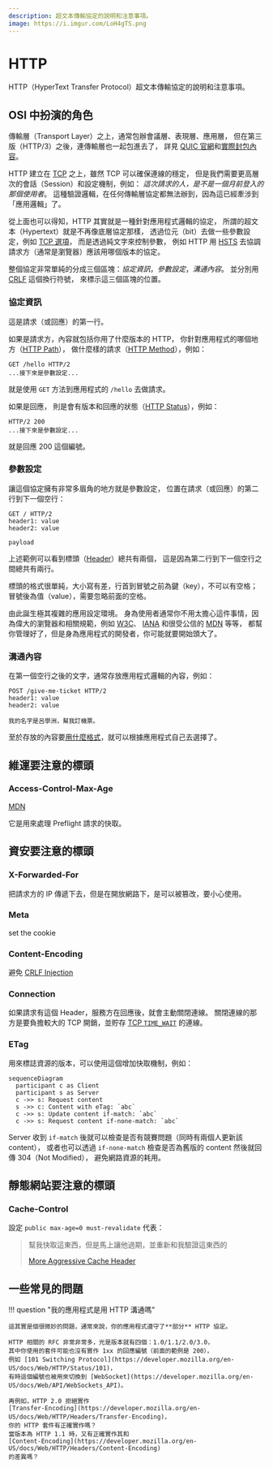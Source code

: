 ```yaml
---
description: 超文本傳輸協定的說明和注意事項。
image: https://i.imgur.com/LoH4gTS.png
---
```


# HTTP

HTTP（HyperText Transfer Protocol）超文本傳輸協定的說明和注意事項。

## OSI 中扮演的角色

傳輸層（Transport Layer）之上，通常包辦會議層、表現層、應用層，
但在第三版（HTTP/3）之後，連傳輸層也一起包進去了，
詳見 [QUIC 官網](https://www.chromium.org/quic/)和[實際封包內容](https://quic.xargs.org/)。

HTTP 建立在 [TCP](./tcp.md) 之上，雖然 TCP 可以確保連線的穩定，
但是我們需要更高層次的會話（Session）和設定機制，例如：
*這次請求的人，是不是一個月前登入的那個使用者*。
這種驗證邏輯，在任何傳輸層協定都無法辦到，因為這已經牽涉到「應用邏輯」了。

從上面也可以得知，HTTP 其實就是一種針對應用程式邏輯的協定，
所謂的超文本（Hypertext）就是不再像底層協定那樣，
透過位元（bit）去做一些參數設定，例如 [TCP 選項](tcp.md#tcp_2)，
而是透過純文字來控制參數，
例如 HTTP 用 [HSTS](https://developer.mozilla.org/en-US/docs/Web/HTTP/Headers/Strict-Transport-Security)
去協調請求方（通常是瀏覽器）應該用哪個版本的協定。

整個協定非常單純的分成三個區塊：*協定資訊*，*參數設定*，*溝通內容*。
並分別用 [CRLF](https://developer.mozilla.org/en-US/docs/Glossary/CRLF) 這個換行符號，
來標示這三個區塊的位置。

### 協定資訊

這是請求（或回應）的第一行。

如果是請求方，內容就包括你用了什麼版本的 HTTP，
你針對應用程式的哪個地方（[HTTP Path](https://developer.mozilla.org/en-US/docs/Web/API/URL/pathname)），
做什麼樣的請求（[HTTP Method](https://developer.mozilla.org/en-US/docs/Web/HTTP/Methods)），例如：

```text
GET /hello HTTP/2
...接下來是參數設定...
```

就是使用 `GET` 方法到應用程式的 `/hello` 去做請求。

如果是回應，
則是會有版本和回應的狀態（[HTTP Status](https://developer.mozilla.org/en-US/docs/Web/HTTP/Status)），例如：

```text
HTTP/2 200
...接下來是參數設定...
```

就是回應 200 這個編號。

### 參數設定

讓這個協定擁有非常多眉角的地方就是參數設定，
位置在請求（或回應）的第二行到下一個空行：

```text
GET / HTTP/2
header1: value
header2: value

payload
```

上述範例可以看到標頭（[Header](https://developer.mozilla.org/en-US/docs/Web/HTTP/Headers)）總共有兩個，
這是因為第二行到下一個空行之間總共有兩行。

標頭的格式很單純，大小寫有差，行首到冒號之前為鍵（key），不可以有空格；
冒號後為值（value），需要忽略前面的空格。

由此誕生極其複雜的應用設定環境。
身為使用者通常你不用太擔心這件事情，因為偉大的瀏覽器和相關規範，例如
[W3C](https://www.w3.org/standards/)、
[IANA](https://www.iana.org/assignments/message-headers/message-headers.xhtml#perm-headers)
和很受公信的
[MDN](https://developer.mozilla.org/en-US/docs/Learn/Getting_started_with_the_web/The_web_and_web_standards)
等等，
都幫你管理好了，但是身為應用程式的開發者，你可能就要開始頭大了。

### 溝通內容

在第一個空行之後的文字，通常存放應用程式邏輯的內容，例如：

```text
POST /give-me-ticket HTTP/2
header1: value
header2: value

我的名字是呂學洲，幫我訂機票。
```

至於存放的內容要[用什麼格式](../../feedback/distributed-systems-with-node.js/protocol.md)，就可以根據應用程式自己去選擇了。

## 維運要注意的標頭

### Access-Control-Max-Age

[MDN](https://developer.mozilla.org/en-US/docs/Web/HTTP/Headers/Access-Control-Max-Age)

它是用來處理 Preflight 請求的快取。

## 資安要注意的標頭

### X-Forwarded-For

把請求方的 IP 傳遞下去，但是在開放網路下，是可以被篡改，要小心使用。

### Meta

set the cookie

### Content-Encoding

避免 [CRLF Injection](https://www.praetorian.com/blog/using-crlf-injection-to-bypass-akamai-web-app-firewall/)

### Connection

如果請求有這個 Header，服務方在回應後，就會主動關閉連線。
關閉連線的那方是要負擔較大的 TCP 開銷，並貯存 [TCP `TIME_WAIT`](tcp.md#四次揮手) 的連線。

### ETag

用來標誌資源的版本，可以使用這個增加快取機制，例如：

```mermaid
sequenceDiagram
  participant c as Client
  participant s as Server
  c ->> s: Request content
  s ->> c: Content with eTag: `abc`
  c ->> s: Update content if-match: `abc`
  c ->> s: Request content if-none-match: `abc`
```

Server 收到 `if-match` 後就可以檢查是否有競賽問題（同時有兩個人更新該 content），
或者也可以透過 `if-none-match` 檢查是否為舊版的 content 然後就回傳 304（Not Modified），
避免網路資源的耗用。

## 靜態網站要注意的標頭

### Cache-Control

設定 `public max-age=0 must-revalidate` 代表：

> 幫我快取這東西，但是馬上讓他過期，並重新和我驗證這東西的
>
> [More Aggressive Cache Header](https://macarthur.me/posts/more-aggressive-cache-headers)

## 一些常見的問題

!!! question "我的應用程式是用 HTTP 溝通嗎"

    這其實是個很微妙的問題，通常來說，你的應用程式遵守了**部分** HTTP 協定。

    HTTP 相關的 RFC 非常非常多，光是版本就有四個：1.0/1.1/2.0/3.0，
    其中你使用的套件可能也沒有實作 1xx 的回應編號（前面的範例是 200），
    例如 [101 Switching Protocol](https://developer.mozilla.org/en-US/docs/Web/HTTP/Status/101)，
    有時這個編號也被用來切換到 [WebSocket](https://developer.mozilla.org/en-US/docs/Web/API/WebSockets_API)。

    再例如，HTTP 2.0 拒絕實作
    [Transfer-Encoding](https://developer.mozilla.org/en-US/docs/Web/HTTP/Headers/Transfer-Encoding)，
    你的 HTTP 套件有正確實作嗎？
    當版本為 HTTP 1.1 時，又有正確實作其和
    [Content-Encoding](https://developer.mozilla.org/en-US/docs/Web/HTTP/Headers/Content-Encoding)
    的差異嗎？
